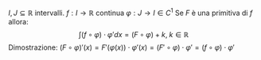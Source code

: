 $I,J\subseteq \mathbb{R}$ intervalli. $f:I\to\mathbb{R}$ continua
$\varphi: J\to I \in C^1$
Se $F$ è una primitiva di $f$ allora: $$\int(f\circ\varphi)\cdot\varphi'dx = (F\circ\varphi)+k,\;k\in\mathbb{R}$$
Dimostrazione:
$(F\circ\varphi)'(x) = F'(\varphi(x))\cdot\varphi'(x) = (F'\circ\varphi)\cdot\varphi' = (f\circ\varphi)\cdot\varphi'$
